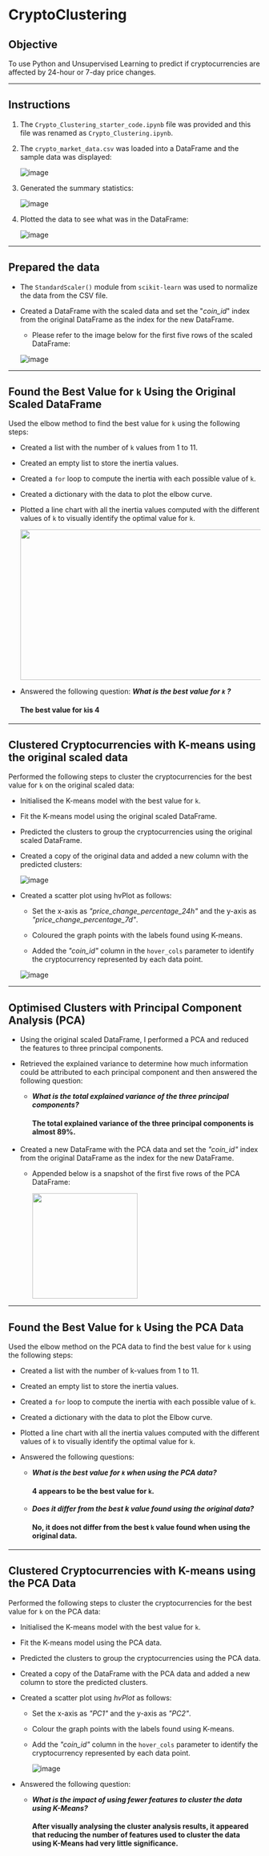 # CryptoClustering

## **Objective**

To use Python and Unsupervised Learning to predict if cryptocurrencies are affected by 24-hour or 7-day price changes.

---

## **Instructions**

1. The `Crypto_Clustering_starter_code.ipynb` file was provided and this file was renamed as `Crypto_Clustering.ipynb`.
   
2. The `crypto_market_data.csv` was loaded into a DataFrame and the sample data was displayed:

   ![image](https://github.com/Mago281/CryptoClustering/assets/131424690/3e635b09-d9a0-4631-92ad-796be9b0ef37)
    
3.  Generated the summary statistics:

     ![image](https://github.com/Mago281/CryptoClustering/assets/131424690/cfe8217b-b8df-4ddc-9f16-c15cca15be3e)
   
4. Plotted the data to see what was in the DataFrame:

   ![image](https://github.com/Mago281/CryptoClustering/assets/131424690/ad932e55-01ff-46e8-bfa0-0685567cca1d)

---

## **Prepared the data**

- The `StandardScaler()` module from `scikit-learn` was used to normalize the data from the CSV file.

- Created a DataFrame with the scaled data and set the "_coin_id_" index from the original DataFrame as the index for the new DataFrame.

   * Please refer to the image below for the first five rows of the scaled DataFrame:
     
    ![image](https://github.com/Mago281/CryptoClustering/assets/131424690/ca8947a4-4101-45f1-9d5d-8598da67218c)

---

## **Found the Best Value for `k` Using the Original Scaled DataFrame**

Used the elbow method to find the best value for `k` using the following steps:

  - Created a list with the number of `k` values from 1 to 11.
    
  - Created an empty list to store the inertia values.
    
  - Created a `for` loop to compute the inertia with each possible value of `k`.
    
  - Created a dictionary with the data to plot the elbow curve.
    
  - Plotted a line chart with all the inertia values computed with the different values of `k` to visually identify the optimal value for `k`.

     <img src="https://github.com/Mago281/CryptoClustering/assets/131424690/bd3f4052-6d7f-4594-b4dd-a425ff556df0" width="700" height="300">
    

  - Answered the following question:
   _**What is the best value for `k` ?**_
    #### The best value for `k`is 4

---

## **Clustered Cryptocurrencies with K-means using the original scaled data**

Performed the following steps to cluster the cryptocurrencies for the best value for `k` on the original scaled data:

- Initialised the K-means model with the best value for `k`.

- Fit the K-means model using the original scaled DataFrame.

- Predicted the clusters to group the cryptocurrencies using the original scaled DataFrame.

- Created a copy of the original data and added a new column with the predicted clusters:

  ![image](https://github.com/Mago281/CryptoClustering/assets/131424690/bbd4055d-4a53-4def-8e91-c9965c0a4fb8)

- Created a scatter plot using hvPlot as follows:

   * Set the x-axis as _"price_change_percentage_24h"_ and the y-axis as _"price_change_percentage_7d"_.

   * Coloured the graph points with the labels found using K-means.

   * Added the _"coin_id"_ column in the `hover_cols` parameter to identify the cryptocurrency represented by each data point.

  ![image](https://github.com/Mago281/CryptoClustering/assets/131424690/fb9bb992-7c79-4bcd-a67c-4cda9581e1e1)

---

## **Optimised Clusters with Principal Component Analysis (PCA)**

- Using the original scaled DataFrame, I performed a PCA and reduced the features to three principal components.

- Retrieved the explained variance to determine how much information could be attributed to each principal component and then answered the following question:

    * _**What is the total explained variance of the three principal components?**_
      #### The total explained variance of the three principal components is almost 89%.
      
- Created a new DataFrame with the PCA data and set the _"coin_id"_ index from the original DataFrame as the index for the new DataFrame.

    * Appended below is a snapshot of the first five rows of the PCA DataFrame:

      <img src="https://github.com/Mago281/CryptoClustering/assets/131424690/e7831d58-1e0a-4126-a022-9c62eae22eac" width="210" height="210">

---

## **Found the Best Value for `k` Using the PCA Data**

Used the elbow method on the PCA data to find the best value for `k` using the following steps:

- Created a list with the number of k-values from 1 to 11.

- Created an empty list to store the inertia values.

- Created a `for` loop to compute the inertia with each possible value of `k`.

- Created a dictionary with the data to plot the Elbow curve.

- Plotted a line chart with all the inertia values computed with the different values of `k` to visually identify the optimal value for `k`.

- Answered the following questions:

   * _**What is the best value for `k` when using the PCA data?**_
     #### 4 appears to be the best value for `k`.

   * _**Does it differ from the best k value found using the original data?**_
     #### No, it does not differ from the best `k` value found when using the original data.

---

## **Clustered Cryptocurrencies with K-means using the PCA Data**

Performed the following steps to cluster the cryptocurrencies for the best value for `k` on the PCA data:

- Initialised the K-means model with the best value for `k`.

- Fit the K-means model using the PCA data.

- Predicted the clusters to group the cryptocurrencies using the PCA data.

- Created a copy of the DataFrame with the PCA data and added a new column to store the predicted clusters.

- Created a scatter plot using _hvPlot_ as follows:

   * Set the x-axis as _"PC1"_ and the y-axis as _"PC2"_.

   * Colour the graph points with the labels found using K-means.

   * Add the _"coin_id"_ column in the `hover_cols` parameter to identify the cryptocurrency represented by each data point.
 
     ![image](https://github.com/Mago281/CryptoClustering/assets/131424690/42e9880e-38a7-4884-94e3-746f8316a495)


- Answered the following question:

   * _**What is the impact of using fewer features to cluster the data using K-Means?**_
     
     #### After visually analysing the cluster analysis results, it appeared that reducing the number of features used to cluster the data using K-Means had very little significance. 

















